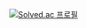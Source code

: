 [![Solved.ac
프로필](http://mazassumnida.wtf/api/v2/generate_badge?boj=xingxing2001)](https://solved.ac/xingxing2001)

